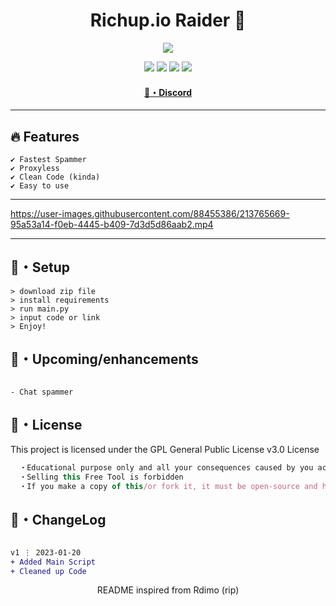 <h1 align="center">
  Richup.io Raider 🚀
</h1>


<p align="center"> 
  <kbd>
<img src="https://cdn.discordapp.com/attachments/1004679809365975100/1066044515015725097/richup-io.png"></img>
  </kbd>
</p>

<p align="center">
  <img src="https://img.shields.io/github/languages/top/xKiian/richio.io-bot?style=flat-square"> </a>
  <img src="https://img.shields.io/github/last-commit/xKiian/richio.io-bot?style=flat-square"> </a>
  <img src="https://img.shields.io/github/stars/xKiian/richio.io-bot?color=7F9DE0&label=Stars&style=flat-square"> </a>
  <img src="https://img.shields.io/github/forks/xKiian/richio.io-bot?color=7F9DE0&label=Forks&style=flat-square"> </a>
</p>

<h4 align="center">
  <a href="https://discord.gg/deobf">🌌・Discord</a>
</h4>

---

## :fire: Features
```sh-session
✔ Fastest Spammer
✔ Proxyless
✔ Clean Code (kinda)
✔ Easy to use
```
---


https://user-images.githubusercontent.com/88455386/213765669-95a53a14-f0eb-4445-b409-7d3d5d86aab2.mp4


---

## 🚀・Setup

```sh-session
> download zip file
> install requirements
> run main.py
> input code or link
> Enjoy!
```

## 🎉・Upcoming/enhancements
```sh-session

- Chat spammer
```


## 📄・License

This project is licensed under the GPL General Public License v3.0 License
```js
  ・Educational purpose only and all your consequences caused by you actions is your responsibility
  ・Selling this Free Tool is forbidden
  ・If you make a copy of this/or fork it, it must be open-source and have credits linking to this repo
```

## 💭・ChangeLog

```diff

v1 ⋮ 2023-01-20
+ Added Main Script
+ Cleaned up Code
```

<p align="center">
  README inspired from Rdimo (rip)
</p>
